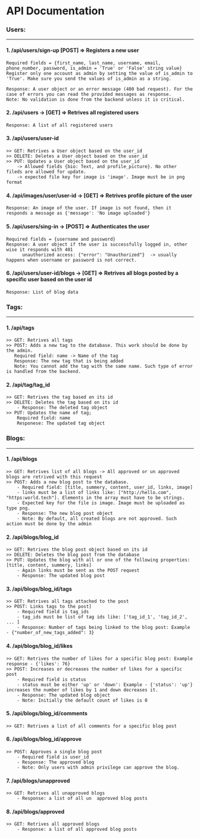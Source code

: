 # API Documentation

### Users:
---
#### 1. /api/users/sign-up  [POST] => Registers a new user
	Required fields = {first_name, last_name, username, email, phone_number, password, is_admin = 'True' or 'False' string value}
	Register only one account as admin by setting the value of is_admin to 'True'. Make sure you send the values of is_admin as a string.
	
	Response: A user object or an error message (400 bad request). For the case of errors you can read the provided messages as response.
	Note: No validation is done from the backend unless it is critical.
	
#### 2. /api/users  -> [GET] => Retrives all registered users
	Response: A list of all registered users
#### 3. /api/users/user-id
	>> GET: Retrives a User object based on the user_id
	>> DELETE: Deletes a User object based on the user_id
	>> PUT: Updates a User object based on the user_id
		-> Allowed fields {bio: Text, and profile_picture}. No other fileds are allowed for update.
		-> expected file key for image is 'image'. Image must be in png format
#### 4. /api/images/user/user-id -> [GET] => Retrives profile picture of the user
	Response: An image of the user. If image is not found, then it responds a message as {'message': 'No image uploaded'}
#### 5. /api/users/sing-in -> [POST] => Authenticates the user
	Required fields = {username and password}
	Response: A user object if the user is successfully logged in, other wise it responds with 401 
		  unauthorized access: {"error": "Unauthorized"}  -> usually happens when username or password is not correct.
#### 6. /api/users/user-id/blogs -> [GET]  => Retrives all blogs posted by a specific user based on the user id
	Response: List of blog data
### Tags:
---
#### 1. /api/tags
	>> GET: Retrives all tags
	>> POST: Adds a new tag to the database. This work should be done by the admin.
	   Required field: name -> Name of the tag
	   Response: The new tag that is being added
	   Note: You cannot add the tag with the same name. Such type of error is handled from the backend.
	   
#### 2. /api/tag/tag_id
	>> GET: Retrives the tag based on its id
	>> DELETE: Deletes the tag based on its id
		- Response: The deleted tag object
	>> PUT: Updates the name of tag;
		Required field: name
		Responese: The updated tag object
### Blogs:
---
#### 1. /api/blogs
	>> GET: Retrives list of all blogs -> All approved or un approved blogs are retrived with this request
	>> POST: Adds a new blog post to the database.
		- Required field: [title, summery, content, user_id, links, image]
		- links must be a list of links like: ["http://hello.com", "https:world.tech"]. Elements in the array must have to be strings.
		- Expected key for the file is image. Image must be uploaded as type png.
		- Response: The new blog post object
		- Note: By default, all created blogs are not approved. Such action must be done by the admin
		
#### 2. /api/blogs/blog_id
	>> GET: Retrives the blog post object based on its id
	>> DELETE: Deletes the blog post from the database
	>> PUT: Updates the blog with all or one of the following properties: [title, content, summery, links]
		- Again links must be sent as the POST request
		- Response: The updated blog post
#### 3. /api/blogs/blog_id/tags
	>> GET: Retrives all tags attached to the post
	>> POST: Links tags to the post]
		- Required field is tag_ids
		- tag_ids must be list of tag ids like: ['tag_id_1', 'tag_id_2', ... ]
		- Response: Number of tags being linked to the blog post: Example - {"number_of_new_tags_added": 3}
#### 4. /api/blogs/blog_id/likes
	>> GET: Retrives the number of likes for a specific blog post: Example response - {'likes': 76}
	>> POST: Increases or decreases the number of likes for a specific post
		- Required field is status
		- status must be either 'up' or 'down': Example - {'status': 'up'} increases the number of likes by 1 and down decreases it.
		- Response: The updated blog object
		- Note: Initially the default count of likes is 0
#### 5. /api/blogs/blog_id/comments
	>> GET: Retrives a list of all comments for a specific blog post
#### 6. /api/blogs/blog_id/approve
	>> POST: Approves a single blog post
		- Required field is user_id
		- Response: The approved blog
		- Note: Only users with admin privilege can approve the blog.
	
#### 7. /api/blogs/unapproved
	>> GET: Retrives all unapproved blogs
		- Response: a list of all un  approved blog posts
#### 8. /api/blogs/approved
	>> GET: Retrives all approved blogs
		- Response: a list of all approved blog posts

